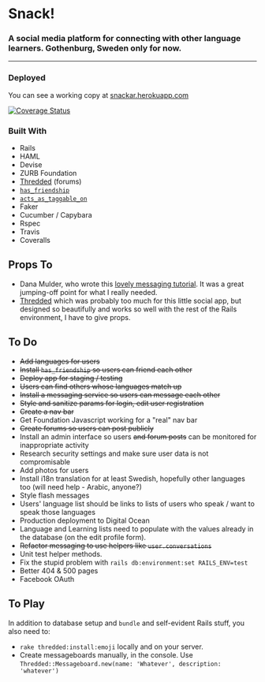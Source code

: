 # Snack!
### A social media platform for connecting with other language learners. Gothenburg, Sweden only for now.
___________

### Deployed
You can see a working copy at [snackar.herokuapp.com](https://snackar.herokuapp.com)

[![Coverage Status](https://coveralls.io/repos/github/AmberWilkie/snack-app/badge.svg?branch=develop)](https://coveralls.io/github/AmberWilkie/snack-app?branch=users)

### Built With
- Rails
- HAML
- Devise
- ZURB Foundation
- [Thredded](https://github.com/thredded/thredded) (forums)
- [`has_friendship`](https://github.com/sungwoncho/has_friendship)
- [`acts_as_taggable_on`](https://github.com/mbleigh/acts-as-taggable-on)
- Faker
- Cucumber / Capybara
- Rspec
- Travis
- Coveralls

## Props To
- Dana Mulder, who wrote this [lovely messaging tutorial](https://medium.com/@danamulder/tutorial-create-a-simple-messaging-system-on-rails-d9b94b0fbca1#.t14w0ok4b). It was a great jumping-off point for what I really needed.
- [Thredded](https://github.com/thredded/thredded) which was probably too much for this little social app, but designed so beautifully and works so well with the rest of the Rails environment, I have to give props.

## To Do
- ~~Add languages for users~~
- ~~Install `has_friendship` so users can friend each other~~
- ~~Deploy app for staging / testing~~
- ~~Users can find others whose languages match up~~
- ~~Install a messaging service so users can message each other~~
- ~~Style and sanitize params for login, edit user registration~~
- ~~Create a nav bar~~
- Get Foundation Javascript working for a "real" nav bar
- ~~Create forums so users can post publicly~~
- Install an admin interface so users ~~and forum posts~~ can be monitored for inappropriate activity
- Research security settings and make sure user data is not compromisable
- Add photos for users
- Install i18n translation for at least Swedish, hopefully other languages too (will need help - Arabic, anyone?)
- Style flash messages
- Users' language list should be links to lists of users who speak / want to speak those languages
- Production deployment to Digital Ocean
- Language and Learning lists need to populate with the values already in the database (on the edit profile form).
- ~~Refactor messaging to use helpers like `user.conversations`~~
- Unit test helper methods.
- Fix the stupid problem with `rails db:environment:set RAILS_ENV=test`
- Better 404 & 500 pages
- Facebook OAuth

## To Play
In addition to database setup and `bundle` and self-evident Rails stuff, you also need to:
- `rake thredded:install:emoji` locally and on your server.
- Create messageboards manually, in the console. Use `Thredded::Messageboard.new(name: 'Whatever', description: 'whatever')`
